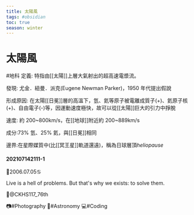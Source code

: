 ```yaml
---
title: 太陽風
tags: #obsidian
toc: true
season: winter
---
```

# 太陽風
#地科
定義: 特指由[[太陽]]上層大氣射出的超高速電漿流。

發現: 尤金．紐曼．派克(Eugene Newman Parker)，1950 年代提出假說

形成原因: 在太陽[[日冕]]層的高溫下，氫、氦等原子被電離成質子(+)、氦原子核(+)、自由電子(-)等，因運動速度極快，故可以從[[太陽]]巨大的引力中掙脫

速度: 約 200~800km/s，在[[地球]]附近約 200~889km/s

成分:73% 氫、25% 氦，與[[日冕]]相同

邊界:在星際媒質中(比[[冥王星]]軌道還遠)，稱為日球層頂*heliopause*

#### 202107142111-1

📆2006.07.05♋
 
Live is a hell of problems.
But that's why we exists:
to solve them.
 
🏫@CKHS117_76th
 
📷#Photography 
🌟#Astronomy 
💻#Coding
